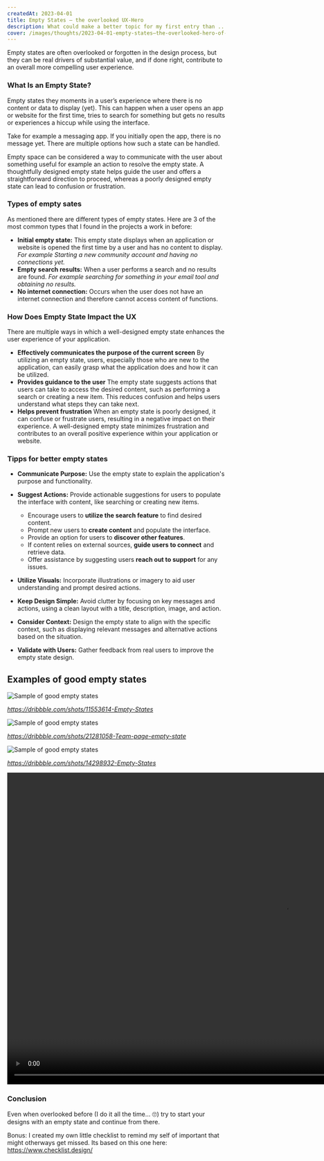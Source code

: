 ```yaml
---
createdAt: 2023-04-01
title: Empty States – the overlooked UX-Hero
description: What could make a better topic for my first entry than ... empty states ?
cover: /images/thoughts/2023-04-01-empty-states–the-overlooked-hero-of-ux.jpg
---
```

Empty states are often overlooked or forgotten in the design process, but they can be real drivers of substantial value, and if done right, contribute to an overall more compelling user experience.

### What Is an Empty State?

Empty states they moments in a user’s experience where there is no content or data to display (yet). This can happen when a user opens an app or website for the first time, tries to search for something but gets no results or experiences a hiccup while using the interface.

Take for example a messaging app. If you initially open the app, there is no message yet. There are multiple options how such a state can be handled.

Empty space can be considered a way to communicate with the user about something useful for example an action to resolve the empty state. A thoughtfully designed empty state helps guide the user and offers a straightforward direction to proceed, whereas a poorly designed empty state can lead to confusion or frustration.

### Types of empty sates

As mentioned there are different types of empty states. Here are 3 of the most common types that I found in the projects a work in before:

* **Initial empty state:**
  This empty state displays when an application or website is opened the first time by a user and has no content to display.
  *For example Starting a new community account and having no connections yet.*
* **Empty search results:**
  When a user performs a search and no results are found.
  *For example searching for something in your email tool and obtaining no results.*
* **No internet connection:**
  Occurs when the user does not have an internet connection and therefore cannot access content of functions.

### How Does Empty State Impact the UX

There are multiple ways in which a well-designed empty state enhances the user experience of your application.

* **Effectively communicates the purpose of the current screen**
  By utilizing an empty state, users, especially those who are new to the application, can easily grasp what the application does and how it can be utilized.
* **Provides guidance to the user**
  The empty state suggests actions that users can take to access the desired content, such as performing a search or creating a new item. This reduces confusion and helps users understand what steps they can take next.
* **Helps prevent frustration**
  When an empty state is poorly designed, it can confuse or frustrate users, resulting in a negative impact on their experience. A well-designed empty state minimizes frustration and contributes to an overall positive experience within your application or website.

### Tipps for better empty states

* **Communicate Purpose:**
  Use the empty state to explain the application's purpose and functionality.
* **Suggest Actions:**
  Provide actionable suggestions for users to populate the interface with content, like searching or creating new items.

  * Encourage users to **utilize the search feature** to find desired content.
  * Prompt new users to **create content** and populate the interface.
  * Provide an option for users to **discover other features**.
  * If content relies on external sources, **guide users to connect** and retrieve data.
  * Offer assistance by suggesting users **reach out to support** for any issues.
* **Utilize Visuals:**
  Incorporate illustrations or imagery to aid user understanding and prompt desired actions.
* **Keep Design Simple:**
  Avoid clutter by focusing on key messages and actions, using a clean layout with a title, description, image, and action.
* **Consider Context:**
  Design the empty state to align with the specific context, such as displaying relevant messages and alternative actions based on the situation.
* **Validate with Users:**
  Gather feedback from real users to improve the empty state design.

## Examples of good empty states

![Sample of good empty states](https://cdn.dribbble.com/users/1735818/screenshots/11553614/media/17de59fc46b17536240079b0e5cb8558.jpg)

*https://dribbble.com/shots/11553614-Empty-States*

![Sample of good empty states](https://cdn.dribbble.com/userupload/6494291/file/original-e171520a0f821f84a2d719b77f8cb59a.png)

*https://dribbble.com/shots/21281058-Team-page-empty-state*

![Sample of good empty states](https://cdn.dribbble.com/users/18903/screenshots/14298932/media/6d4f984a77f3eea5f0e52a5406cab044.png)

*https://dribbble.com/shots/14298932-Empty-States*

<video width="1280" height="720" controls>
  <source src="https://cdn.dribbble.com/userupload/5364525/file/original-687c7fe914ea58a17377ac547a791eb0.mp4" type="video/mp4">
Your browser does not support the video tag.
</video>

### Conclusion

Even when overlooked before (I do it all the time... 🙄) try to start your designs with an empty state and continue from there.

Bonus: I created my own little checklist to remind my self of important that might otherways get missed. Its based on this one here: https://www.checklist.design/